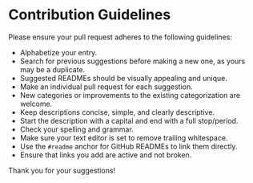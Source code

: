 # Contribution Guidelines

Please ensure your pull request adheres to the following guidelines:

- Alphabetize your entry.
- Search for previous suggestions before making a new one, as yours may be a duplicate.
- Suggested READMEs should be visually appealing and unique.
- Make an individual pull request for each suggestion.
- New categories or improvements to the existing categorization are welcome.
- Keep descriptions concise, simple, and clearly descriptive.
- Start the description with a capital and end with a full stop/period.
- Check your spelling and grammar.
- Make sure your text editor is set to remove trailing whitespace.
- Use the `#readme` anchor for GitHub READMEs to link them directly.
- Ensure that links you add are active and not broken.

Thank you for your suggestions!
